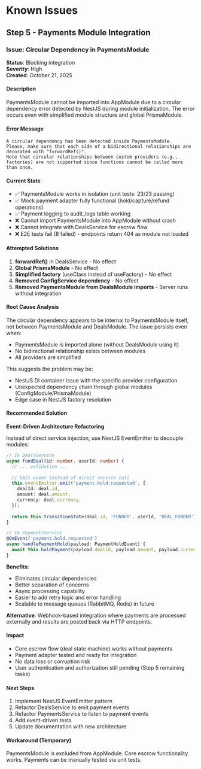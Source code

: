 # Known Issues

## Step 5 - Payments Module Integration

### Issue: Circular Dependency in PaymentsModule
**Status**: Blocking integration  
**Severity**: High  
**Created**: October 21, 2025

#### Description
PaymentsModule cannot be imported into AppModule due to a circular dependency error detected by NestJS during module initialization. The error occurs even with simplified module structure and global PrismaModule.

#### Error Message
```
A circular dependency has been detected inside PaymentsModule. 
Please, make sure that each side of a bidirectional relationships are decorated with "forwardRef()". 
Note that circular relationships between custom providers (e.g., factories) are not supported since functions cannot be called more than once.
```

#### Current State
- ✅ PaymentsModule works in isolation (unit tests: 23/23 passing)
- ✅ Mock payment adapter fully functional (hold/capture/refund operations)
- ✅ Payment logging to audit_logs table working
- ❌ Cannot import PaymentsModule into AppModule without crash
- ❌ Cannot integrate with DealsService for escrow flow
- ❌ E2E tests fail (8 failed) - endpoints return 404 as module not loaded

#### Attempted Solutions
1. **forwardRef()** in DealsService - No effect
2. **Global PrismaModule** - No effect
3. **Simplified factory** (useClass instead of useFactory) - No effect
4. **Removed ConfigService dependency** - No effect
5. **Removed PaymentsModule from DealsModule imports** - Server runs without integration

#### Root Cause Analysis
The circular dependency appears to be internal to PaymentsModule itself, not between PaymentsModule and DealsModule. The issue persists even when:
- PaymentsModule is imported alone (without DealsModule using it)
- No bidirectional relationship exists between modules
- All providers are simplified

This suggests the problem may be:
- NestJS DI container issue with the specific provider configuration
- Unexpected dependency chain through global modules (ConfigModule/PrismaModule)
- Edge case in NestJS factory resolution

#### Recommended Solution
**Event-Driven Architecture Refactoring**

Instead of direct service injection, use NestJS EventEmitter to decouple modules:

```typescript
// In DealsService
async fundDeal(id: number, userId: number) {
  // ... validation ...
  
  // Emit event instead of direct service call
  this.eventEmitter.emit('payment.hold.requested', {
    dealId: deal.id,
    amount: deal.amount,
    currency: deal.currency,
  });
  
  return this.transitionState(deal.id, 'FUNDED', userId, 'DEAL_FUNDED');
}

// In PaymentsService
@OnEvent('payment.hold.requested')
async handlePaymentHold(payload: PaymentHoldEvent) {
  await this.holdPayment(payload.dealId, payload.amount, payload.currency);
}
```

**Benefits**:
- Eliminates circular dependencies
- Better separation of concerns
- Async processing capability
- Easier to add retry logic and error handling
- Scalable to message queues (RabbitMQ, Redis) in future

**Alternative**: Webhook-based integration where payments are processed externally and results are posted back via HTTP endpoints.

#### Impact
- Core escrow flow (deal state machine) works without payments
- Payment adapter tested and ready for integration
- No data loss or corruption risk
- User authentication and authorization still pending (Step 5 remaining tasks)

#### Next Steps
1. Implement NestJS EventEmitter pattern
2. Refactor DealsService to emit payment events
3. Refactor PaymentsService to listen to payment events
4. Add event-driven tests
5. Update documentation with new architecture

#### Workaround (Temporary)
PaymentsModule is excluded from AppModule. Core escrow functionality works. Payments can be manually tested via unit tests.
